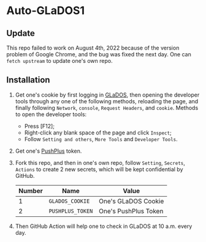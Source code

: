 # Auto-GLaDOS1

## Update

This repo failed to work on August 4th, 2022 because of the version problem of Google Chrome, and the bug was fixed the next day. One can `fetch upstream` to update one's own repo.

## Installation

1. Get one's cookie by first logging in [GLaDOS](https://glados.rocks/), then opening the developer tools through any one of the following methods, reloading the page, and finally following `Network`, `console`, `Request Headers`, and `cookie`. Methods to open the developer tools:

   - Press [F12];
   - Right-click any blank space of the page and click `Inspect`;
   - Follow `Setting and others`, `More Tools` and `Developer Tools`.

2. Get one's [PushPlus](https://www.pushplus.plus/) token.

3. Fork this repo, and then in one's own repo, follow `Setting`, `Secrets`, `Actions` to create 2 new secrets, which will be kept confidential by GitHub.

   | Number | Name             | Value                |
   | ------ | ---------------- | -------------------- |
   | 1      | `GLADOS_COOKIE`  | One's GLaDOS Cookie  |
   | 2      | `PUSHPLUS_TOKEN` | One's PushPlus Token |

4. Then GitHub Action will help one to check in GLaDOS at 10 a.m. every day.
